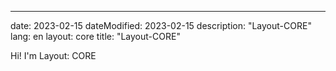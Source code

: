 ---
date: 2023-02-15
dateModified: 2023-02-15
description: "Layout-CORE"
lang: en
layout: core
title: "Layout-CORE"
<div class="well mrgn-tp-lg"><p>Hi!  I'm Layout: CORE</p></div>

